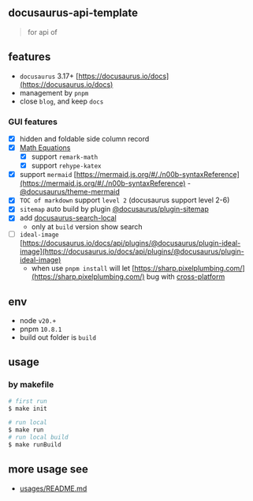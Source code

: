 ## docusaurus-api-template

> for api of

## features

- `docusaurus` 3.17+ [https://docusaurus.io/docs](https://docusaurus.io/docs)
- management by `pnpm`
- close `blog`, and keep `docs`

### GUI features

- [x] hidden and foldable side column record
- [x] [Math Equations](https://docusaurus.io/docs/markdown-features/math-equations)
  - [x] support `remark-math`
  - [x] support `rehype-katex`
- [x] support `mermaid` [https://mermaid.js.org/#/./n00b-syntaxReference](https://mermaid.js.org/#/./n00b-syntaxReference) -[@docusaurus/theme-mermaid](https://docusaurus.io/docs/api/themes/@docusaurus/theme-mermaid)
- [x] `TOC of markdown` support `level 2` (docusaurus support level 2-6)
- [x] `sitemap` auto build by plugin [@docusaurus/plugin-sitemap](https://docusaurus.io/docs/api/plugins/@docusaurus/plugin-sitemap)
- [x] add [docusaurus-search-local](https://github.com/easyops-cn/docusaurus-search-local)
  - only at `build` version show search
- [ ] `ideal-image` [https://docusaurus.io/docs/api/plugins/@docusaurus/plugin-ideal-image](https://docusaurus.io/docs/api/plugins/@docusaurus/plugin-ideal-image)
  - when use `pnpm install` will let [https://sharp.pixelplumbing.com/](https://sharp.pixelplumbing.com/) bug with [cross-platform](https://sharp.pixelplumbing.com/install/#cross-platform)

## env

- node `v20.+`
- pnpm `10.8.1`
- build out folder is `build`

## usage

### by makefile

```bash
# first run
$ make init

# run local
$ make run
# run local build
$ make runBuild
```

## more usage see

- [usages/README.md](usages/README.md)
